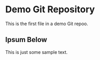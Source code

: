 # Demo Git Repository

This is the first file in a demo Git repoo.

## Ipsum Below

This is just some sample text.
